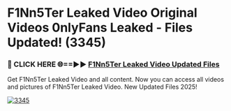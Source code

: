 # F1Nn5Ter Leaked Video Original Videos 0nlyFans Leaked - Files Updated! (3345)

<h3>🔴 CLICK HERE 🌐==►► <a href="https://tinyurl.com/x26r9saj" rel="nofollow">F1Nn5Ter Leaked Video Updated Files</a></h3>

Get F1Nn5Ter Leaked Video and all content. Now you can access all videos and pictures of F1Nn5Ter Leaked Video. New Updated Files 2025!

[![3345](https://i.imgur.com/LkgZPqh.gif)](https://tinyurl.com/x26r9saj)
